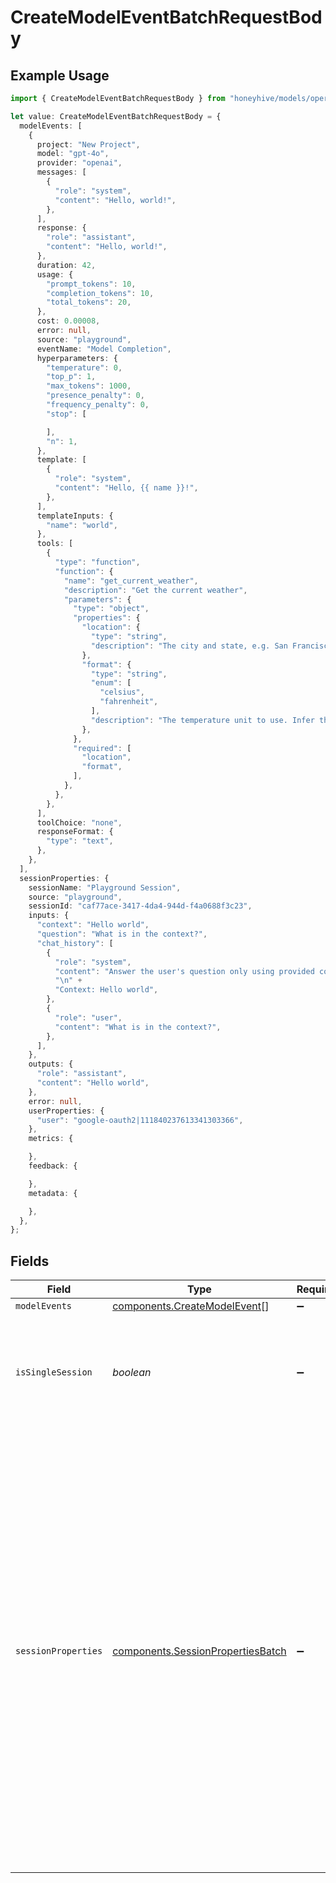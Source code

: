 # CreateModelEventBatchRequestBody

## Example Usage

```typescript
import { CreateModelEventBatchRequestBody } from "honeyhive/models/operations";

let value: CreateModelEventBatchRequestBody = {
  modelEvents: [
    {
      project: "New Project",
      model: "gpt-4o",
      provider: "openai",
      messages: [
        {
          "role": "system",
          "content": "Hello, world!",
        },
      ],
      response: {
        "role": "assistant",
        "content": "Hello, world!",
      },
      duration: 42,
      usage: {
        "prompt_tokens": 10,
        "completion_tokens": 10,
        "total_tokens": 20,
      },
      cost: 0.00008,
      error: null,
      source: "playground",
      eventName: "Model Completion",
      hyperparameters: {
        "temperature": 0,
        "top_p": 1,
        "max_tokens": 1000,
        "presence_penalty": 0,
        "frequency_penalty": 0,
        "stop": [

        ],
        "n": 1,
      },
      template: [
        {
          "role": "system",
          "content": "Hello, {{ name }}!",
        },
      ],
      templateInputs: {
        "name": "world",
      },
      tools: [
        {
          "type": "function",
          "function": {
            "name": "get_current_weather",
            "description": "Get the current weather",
            "parameters": {
              "type": "object",
              "properties": {
                "location": {
                  "type": "string",
                  "description": "The city and state, e.g. San Francisco, CA",
                },
                "format": {
                  "type": "string",
                  "enum": [
                    "celsius",
                    "fahrenheit",
                  ],
                  "description": "The temperature unit to use. Infer this from the users location.",
                },
              },
              "required": [
                "location",
                "format",
              ],
            },
          },
        },
      ],
      toolChoice: "none",
      responseFormat: {
        "type": "text",
      },
    },
  ],
  sessionProperties: {
    sessionName: "Playground Session",
    source: "playground",
    sessionId: "caf77ace-3417-4da4-944d-f4a0688f3c23",
    inputs: {
      "context": "Hello world",
      "question": "What is in the context?",
      "chat_history": [
        {
          "role": "system",
          "content": "Answer the user's question only using provided context.\n" +
          "\n" +
          "Context: Hello world",
        },
        {
          "role": "user",
          "content": "What is in the context?",
        },
      ],
    },
    outputs: {
      "role": "assistant",
      "content": "Hello world",
    },
    error: null,
    userProperties: {
      "user": "google-oauth2|111840237613341303366",
    },
    metrics: {

    },
    feedback: {

    },
    metadata: {

    },
  },
};
```

## Fields

| Field                                                                                                                                                                                                                                                                                                                                                                                                                                                                                                                                                                                                     | Type                                                                                                                                                                                                                                                                                                                                                                                                                                                                                                                                                                                                      | Required                                                                                                                                                                                                                                                                                                                                                                                                                                                                                                                                                                                                  | Description                                                                                                                                                                                                                                                                                                                                                                                                                                                                                                                                                                                               | Example                                                                                                                                                                                                                                                                                                                                                                                                                                                                                                                                                                                                   |
| --------------------------------------------------------------------------------------------------------------------------------------------------------------------------------------------------------------------------------------------------------------------------------------------------------------------------------------------------------------------------------------------------------------------------------------------------------------------------------------------------------------------------------------------------------------------------------------------------------- | --------------------------------------------------------------------------------------------------------------------------------------------------------------------------------------------------------------------------------------------------------------------------------------------------------------------------------------------------------------------------------------------------------------------------------------------------------------------------------------------------------------------------------------------------------------------------------------------------------- | --------------------------------------------------------------------------------------------------------------------------------------------------------------------------------------------------------------------------------------------------------------------------------------------------------------------------------------------------------------------------------------------------------------------------------------------------------------------------------------------------------------------------------------------------------------------------------------------------------- | --------------------------------------------------------------------------------------------------------------------------------------------------------------------------------------------------------------------------------------------------------------------------------------------------------------------------------------------------------------------------------------------------------------------------------------------------------------------------------------------------------------------------------------------------------------------------------------------------------- | --------------------------------------------------------------------------------------------------------------------------------------------------------------------------------------------------------------------------------------------------------------------------------------------------------------------------------------------------------------------------------------------------------------------------------------------------------------------------------------------------------------------------------------------------------------------------------------------------------- |
| `modelEvents`                                                                                                                                                                                                                                                                                                                                                                                                                                                                                                                                                                                             | [components.CreateModelEvent](../../models/components/createmodelevent.md)[]                                                                                                                                                                                                                                                                                                                                                                                                                                                                                                                              | :heavy_minus_sign:                                                                                                                                                                                                                                                                                                                                                                                                                                                                                                                                                                                        | N/A                                                                                                                                                                                                                                                                                                                                                                                                                                                                                                                                                                                                       |                                                                                                                                                                                                                                                                                                                                                                                                                                                                                                                                                                                                           |
| `isSingleSession`                                                                                                                                                                                                                                                                                                                                                                                                                                                                                                                                                                                         | *boolean*                                                                                                                                                                                                                                                                                                                                                                                                                                                                                                                                                                                                 | :heavy_minus_sign:                                                                                                                                                                                                                                                                                                                                                                                                                                                                                                                                                                                        | Default is false. If true, all events will be associated with the same session                                                                                                                                                                                                                                                                                                                                                                                                                                                                                                                            |                                                                                                                                                                                                                                                                                                                                                                                                                                                                                                                                                                                                           |
| `sessionProperties`                                                                                                                                                                                                                                                                                                                                                                                                                                                                                                                                                                                       | [components.SessionPropertiesBatch](../../models/components/sessionpropertiesbatch.md)                                                                                                                                                                                                                                                                                                                                                                                                                                                                                                                    | :heavy_minus_sign:                                                                                                                                                                                                                                                                                                                                                                                                                                                                                                                                                                                        | N/A                                                                                                                                                                                                                                                                                                                                                                                                                                                                                                                                                                                                       | {<br/>"source": "playground",<br/>"session_name": "Playground Session",<br/>"session_id": "caf77ace-3417-4da4-944d-f4a0688f3c23",<br/>"inputs": {<br/>"context": "Hello world",<br/>"question": "What is in the context?",<br/>"chat_history": [<br/>{<br/>"role": "system",<br/>"content": "Answer the user's question only using provided context.\n\nContext: Hello world"<br/>},<br/>{<br/>"role": "user",<br/>"content": "What is in the context?"<br/>}<br/>]<br/>},<br/>"outputs": {<br/>"role": "assistant",<br/>"content": "Hello world"<br/>},<br/>"error": null,<br/>"metrics": {},<br/>"feedback": {},<br/>"metadata": {},<br/>"user_properties": {<br/>"user": "google-oauth2\|111840237613341303366"<br/>}<br/>} |